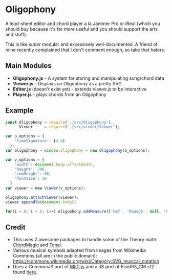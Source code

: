 # Oligophony

A lead-sheet editor and chord player a la Jammer Pro or iReal (which you should
buy because it's far more useful and you should support the arts and stuff).

This is like _super_ modular and excessively well-documented. A friend of mine
recently complained that I don't comment enough, so take that haters.

## Main Modules
* **Oligophony.js** - A system for storing and manipulating song/chord data
* **Viewer.js** - Displays an Oligophony as a pretty SVG
* **Editor.js** (doesn't exist yet) - extends viewer.js to be interactive
* **Player.js** - plays chords from an Oligophony

## Example
```javascript
const Oligophony = require('./src/Oligophony'),
      Viewer     = require('./src/viewer/Viewer');

var o_options = {
    'timeSignature': [4,4]
  };
var oligophony = window.oligophony = new Oligophony(o_options);

var v_options = {
    'width': document.body.offsetWidth,
    'height': 700,
    'rowHeight': 60,
    'fontSize': 50
  }
var viewer = new Viewer(v_options);

oligophony.attachViewer(viewer);
viewer.appendTo(document.body);

for(i = 0; i < 5; i++) oligophony.addMeasure(['Cm7', 'Dbaug6', null, 'F#M7'], null);
```

## Credit
* This uses 2 awesome packages to handle some of the Theory math:  [ChordMagic](https://github.com/nolanlawson/chord-magic) and [Tonal](https://github.com/danigb/tonal).
* Various musical symbols adapted from images from Wikimedia Commons (all are in the public domain): https://commons.wikimedia.org/wiki/Category:SVG_musical_notation
* Uses a CommonJS port of [MIDI.js](https://github.com/mudcube/MIDI.js) and a JS port of FluidR3_GM.sf2 found [here](https://github.com/gleitz/midi-js-soundfonts).
